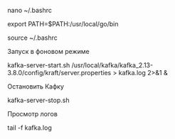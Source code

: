 nano ~/.bashrc

export PATH=$PATH:/usr/local/go/bin

source ~/.bashrc


Запуск в фоновом режиме

kafka-server-start.sh /usr/local/kafka/kafka_2.13-3.8.0/config/kraft/server.properties > kafka.log 2>&1 &

Остановить Кафку

kafka-server-stop.sh


Просмотр логов

tail -f kafka.log
